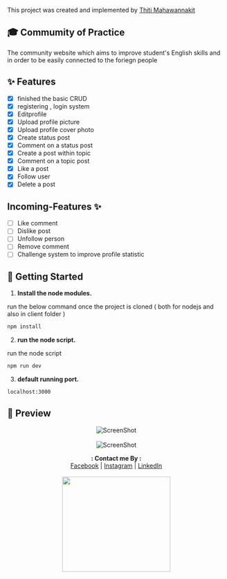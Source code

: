 This project was created and implemented by [Thiti Mahawannakit](https://www.facebook.com/n.o.m.o.r.e.1.2.8.0.2)

## 🎓 Commumity of Practice

The community website which aims to improve student's English skills and in order to be easily connected to the foriegn people

## ✨ Features

- [x] finished the basic CRUD
- [x] registering , login system
- [x] Editprofile
- [x] Upload profile picture
- [x] Upload profile cover photo
- [x] Create status post
- [x] Comment on a status post
- [x] Create a post within topic
- [x] Comment on a topic post
- [x] Like a post
- [x] Follow user
- [x] Delete a post

## Incoming-Features ✨
- [ ] Like comment
- [ ] Dislike post
- [ ] Unfollow person
- [ ] Remove comment
- [ ] Challenge system to improve profile statistic

## 🚀 Getting Started

1. **Install the node modules.**

run the below command once the project is cloned ( both for nodejs and also in client folder )

```sh
npm install
```

2. **run the node script.**

run the node script

```sh
npm run dev
```

3. **default running port.**
```sh
localhost:3000
```

## 🌟 Preview

<div align="center">
  
 ![ScreenShot](https://www.img.in.th/images/5387a6a2ee823abca891646f7af05652.md.png)
 <br><br>
 ![ScreenShot](https://www.img.in.th/images/5387a6a2ee823abca891646f7af05652.png)
 
</div>

<p align="center">
  <b>: Contact me By :</b><br>
  <a href="https://www.facebook.com/thiti.developer">Facebook</a> |
  <a href="https://www.instagram.com/thiti.mwk/">Instagram</a> |
  <a href="https://www.linkedin.com/in/thiti-mahawannakit-558791183/">LinkedIn</a>
  <br><br>
  <img src="https://media.giphy.com/media/h1u6yvxlVKmfLiSryA/giphy.gif" width="250" height="220">
</p>

